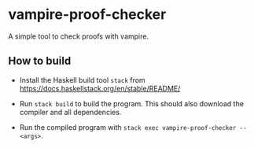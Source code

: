 # vampire-proof-checker

A simple tool to check proofs with vampire.


## How to build

* Install the Haskell build tool `stack` from https://docs.haskellstack.org/en/stable/README/

* Run `stack build` to build the program. This should also download the compiler and all dependencies.

* Run the compiled program with `stack exec vampire-proof-checker -- <args>`.
